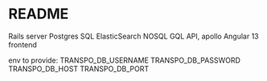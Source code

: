 # README

Rails server
Postgres SQL
ElasticSearch NOSQL 
GQL API, apollo
Angular 13 frontend


env to provide:
TRANSPO_DB_USERNAME
TRANSPO_DB_PASSWORD
TRANSPO_DB_HOST
TRANSPO_DB_PORT